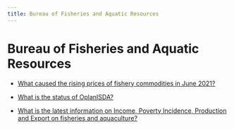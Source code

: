 ```yaml
---
title: Bureau of Fisheries and Aquatic Resources
---
```


# Bureau of Fisheries and Aquatic Resources


 - [What caused the rising prices of fishery commodities in June 2021?](/attached-agencies/bureau-of-fisheries-and-aquatic-resources/what-caused-the-rising-prices-of-fishery-commodities-in-june-2021)
    
 - [What is the status of OplanISDA?](/attached-agencies/bureau-of-fisheries-and-aquatic-resources/what-is-the-status-of-oplanisda)
    
 - [What is the latest information on Income, Poverty Incidence, Production and Export on fisheries and aquaculture?](/attached-agencies/bureau-of-fisheries-and-aquatic-resources/what-is-the-latest-information-on-income-poverty-incidence-production-and-export-on-fisheries-and-aq)
    
